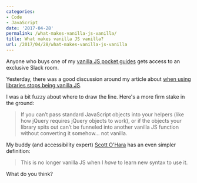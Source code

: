 ```yaml
---
categories:
- Code
- JavaScript
date: '2017-04-28'
permalink: /what-makes-vanilla-js-vanilla/
title: What makes vanilla JS vanilla?
url: /2017/04/28/what-makes-vanilla-js-vanilla
---
```


Anyone who buys one of my [vanilla JS pocket guides](https://gomakethings.com/guides/) gets access to an exclusive Slack room.

Yesterday, there was a good discussion around my article about [when using libraries stops being vanilla JS](https://gomakethings.com/when-does-using-libraries-stop-being-vanilla-js/).

I was a bit fuzzy about where to draw the line. Here's a more firm stake in the ground:

> If you can’t pass standard JavaScript objects into your helpers (like how jQuery requires jQuery objects to work), or if the objects your library spits out can’t be funneled into another vanilla JS function without converting it somehow… not vanilla.

My buddy (and accessibility expert) [Scott O'Hara](http://www.scottohara.me/) has an even simpler definition:

> This is no longer vanilla JS when I *have* to learn new syntax to use it.

What do you think?